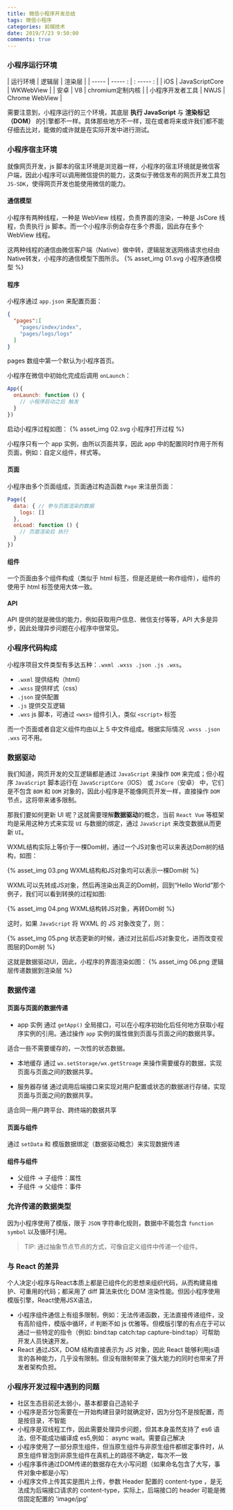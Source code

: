 ```yaml
---
title: 微信小程序开发总结
tags: 微信小程序
categories: 前端技术
date: 2019/7/23 9:50:00
comments: true
---
```


### 小程序运行环境

| 运行环境	| 逻辑层	 | 渲染层 |
| ----- | ----- : | : ----- : |
| iOS	   | JavaScriptCore	| WKWebView |
| 安卓	  | V8	 | chromium定制内核 |
| 小程序开发者工具	| NWJS	 | Chrome WebView |

需要注意到，小程序运行的三个环境，其底层 **执行 JavaScript** 与 **渲染标记（DOM）** 的引擎都不一样。具体那些地方不一样，现在或者将来或许我们都不能仔细去比对，能做的或许就是在实际开发中进行测试。

### 小程序宿主环境

就像网页开发，js 脚本的宿主环境是浏览器一样，小程序的宿主环境就是微信客户端，因此小程序可以调用微信提供的能力，这类似于微信发布的网页开发工具包 `JS-SDK`，使得网页开发也能使用微信的能力。

#### 通信模型

小程序有两种线程，一种是 WebView 线程，负责界面的渲染，一种是 JsCore 线程，负责执行 js 脚本。而一个小程序示例会存在多个界面，因此存在多个 WebView 线程。

这两种线程的通信由微信客户端（Native）做中转，逻辑层发送网络请求也经由Native转发，小程序的通信模型下图所示。
{% asset_img 01.svg 小程序通信模型 %}

#### 程序

小程序通过 `app.json` 来配置页面：
``` json
{
  "pages":[
    "pages/index/index",
    "pages/logs/logs"
  ]
}
```
pages 数组中第一个默认为小程序首页。

小程序在微信中初始化完成后调用 `onLaunch`：
``` js
App({
  onLaunch: function () {
    // 小程序启动之后 触发
  }
})
```
启动小程序过程如图：
{% asset_img 02.svg 小程序打开过程 %}

小程序只有一个 app 实例，由所以页面共享，因此 app 中的配置同时作用于所有页面，例如：自定义组件，样式等。

#### 页面

小程序由多个页面组成，页面通过构造函数 `Page` 来注册页面：
``` js
Page({
  data: { // 参与页面渲染的数据
    logs: []
  },
  onLoad: function () {
    // 页面渲染后 执行
  }
})
```

#### 组件

一个页面由多个组件构成（类似于 html 标签，但是还是统一称作组件），组件的使用于 html 标签使用大体一致。

#### API

API 提供的就是微信的能力，例如获取用户信息、微信支付等等，API 大多是异步，因此处理异步问题在小程序中很常见。

### 小程序代码构成

小程序项目文件类型有多达五种：`.wxml .wxss .json .js .wxs`。

- `.wxml` 提供结构（html）
- `.wxss` 提供样式（css）
- `.json` 提供配置
- `.js` 提供交互逻辑
- `.wxs` js 脚本，可通过 `<wxs>` 组件引入，类似 `<script>` 标签

而一个页面或者自定义组件均由以上 5 中文件组成。根据实际情况 `.wxss .json .wxs` 可不用。 


### 数据驱动

我们知道，网页开发的交互逻辑都是通过 `JavaScript` 来操作 `DOM` 来完成；但小程序 `JavaScript` 脚本运行在 `JavaScriptCore`（IOS） 或 `JsCore`（安卓） 中，它们是不包含 `BOM` 和 `DOM` 对象的，因此小程序是不能像网页开发一样，直接操作 `DOM` 节点，这将带来诸多限制。

那我们要如何更新 UI 呢？这就需要理解**数据驱动**的概念，当前 `React Vue` 等框架均是采用这种方式来实现 `UI` 与数据的绑定，通过 `JavaScript` 来改变数据从而更新 `UI`。

WXML结构实际上等价于一棵Dom树，通过一个JS对象也可以来表达Dom树的结构，如图：

{% asset_img 03.png WXML结构和JS对象均可以表示一棵Dom树 %}

WXML可以先转成JS对象，然后再渲染出真正的Dom树，回到“Hello World”那个例子，我们可以看到转换的过程如图:

{% asset_img 04.png WXML结构转JS对象，再转Dom树 %}

这时，如果 `JavaScript` 将 WXML 的 JS 对象改变了，则：

{% asset_img 05.png 状态更新的时候，通过对比前后JS对象变化，进而改变视图层的Dom树 %}

这就是数据驱动UI，因此，小程序的界面渲染如图：
{% asset_img 06.png 逻辑层传递数据到渲染层 %}

### 数据传递

#### 页面与页面的数据传递

- app 实例
通过 `getApp()` 全局接口，可以在小程序初始化后任何地方获取小程序实例的引用。通过操作 `app` 实例的属性做到页面与页面之间的数据共享。

适合一些不需要缓存的，一次性的状态数据。

- 本地缓存
通过 `wx.setStorage/wx.getStroage` 来操作需要缓存的数据，实现页面与页面之间的数据共享。

- 服务器存储
通过调用后端接口来实现对用户配置或状态的数据进行存储，实现页面与页面之间的数据共享。

适合同一用户跨平台、跨终端的数据共享

#### 页面与组件

通过 `setData` 和 模版数据绑定（数据驱动概念）来实现数据传递

#### 组件与组件

- 父组件 -> 子组件：属性
- 子组件 -> 父组件：事件

### 允许传递的数据类型

因为小程序使用了模版，限于 `JSON` 字符串化规则，数据中不能包含 `function symbol` 以及循环引用。

> TIP: 通过抽象节点节点的方式，可像自定义组件中传递一个组件。

### 与 React 的差异
个人决定小程序与React本质上都是已组件化的思想来组织代码，从而构建易维护、可重用的代码；都采用了 diff 算法来优化 DOM 渲染性能。但因小程序使用模版引擎，React使用JSX语法，
- 小程序组件通信上有组多限制，例如：无法传递函数，无法直接传递组件，没有高阶组件，模版中循环，if 判断不如 js 优雅等。但模版引擎的有点在于可以通过一些特定的指令（例如: bind:tap catch:tap capture-bind:tap）可帮助开发人员快速开发。
- React 通过JSX，DOM 结构直接表示为 JS 对象，因此 React 能够利用js语言的各种能力，几乎没有限制。但没有限制带来了强大能力的同时也带来了开发者架构负担。

### 小程序开发过程中遇到的问题
- 社区生态目前还太弱小，基本都要自己造轮子
- 小程序是否分包需要在一开始构建目录时就确定好，因为分包不是按配置，而是按目录，不智能
- 小程序是双线程工作，因此需要处理异步问题，但其本身虽然支持了 es6 语法，但不能成功编译成 es5,例如： async wait。需要自己解决
- 小程序使用了一部分原生组件，但当原生组件与非原生组件都绑定事件时，从原生组件冒泡到非原生组件在真机上的路径不确定，每次不一致
- 小程序事件通过DOM传递的数据存在大小写问题（如果命名包含了大写，事件对象中都是小写）
- 小程序文件上传其实是图片上传，参数 Header 配置的 content-type ，是无法成为后端接口请求的 content-type，实际上，后端接口的 header 可能是微信固定配置的 'image/jpg'
